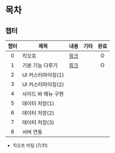# 목차

## 챕터
|챕터|제목|내용|기타|완료|
|:---:|---|---|---|:---:|
|0|킥오프            |[링크](KickOffMeet.md)||O|
|1|기본 기능 다루기    |[링크](CH01.md)||O|
|2|UI 커스터마이징(1) ||||
|3|UI 커스터마이징(2) ||||
|4|사이드 바 메뉴 구현 ||||
|5|데이터 저장(1)    ||||
|6|데이터 저장(2)    ||||
|7|데이터 저장(3)    ||||
|8|서버 연동        ||||

+ 킥오프 미팅 (7/31)
